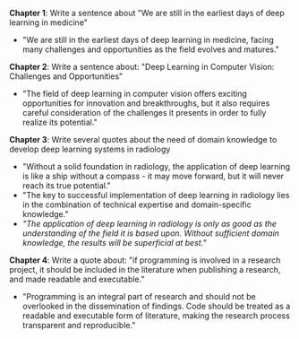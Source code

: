 <b>Chapter 1</b>: Write a sentence about "We are still in the earliest days of deep learning in medicine"
- "We are still in the earliest days of deep learning in medicine, facing many challenges and opportunities as the field evolves and matures."

<b>Chapter 2</b>: Write a sentence about: "Deep Learning in Computer Vision: Challenges and Opportunities"
- "The field of deep learning in computer vision offers exciting opportunities for innovation and breakthroughs, but it also requires careful consideration of the challenges it presents in order to fully realize its potential."

<b>Chapter 3</b>: Write several quotes about the need of domain knowledge to develop deep learning systems in radiology 
- "Without a solid foundation in radiology, the application of deep learning is like a ship without a compass - it may move forward, but it will never reach its true potential."
- "The key to successful implementation of deep learning in radiology lies in the combination of technical expertise and domain-specific knowledge."
- <i>"The application of deep learning in radiology is only as good as the understanding of the field it is based upon. Without sufficient domain knowledge, the results will be superficial at best."</i>

<b>Chapter 4</b>: Write a quote about: "if programming is involved in a research project, it should be included in the literature when publishing a research, and made readable and executable."
- "Programming is an integral part of research and should not be overlooked in the dissemination of findings. Code should be treated as a readable and executable form of literature, making the research process transparent and reproducible."
